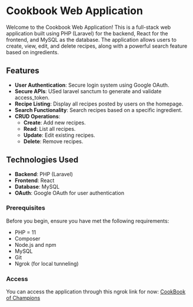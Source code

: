 # Cookbook Web Application

Welcome to the Cookbook Web Application! This is a full-stack web application built using PHP (Laravel) for the backend, React for the frontend, and MySQL as the database. The application allows users to create, view, edit, and delete recipes, along with a powerful search feature based on ingredients.

## Features

- **User Authentication**: Secure login system using Google OAuth.
- **Secure APIs**: USed laravel sanctum to generate and validate access_token.
- **Recipe Listing**: Display all recipes posted by users on the homepage.
- **Search Functionality**: Search recipes based on a specific ingredient.
- **CRUD Operations**: 
  - **Create**: Add new recipes.
  - **Read**: List all recipes.
  - **Update**: Edit existing recipes.
  - **Delete**: Remove recipes.

## Technologies Used

- **Backend**: PHP (Laravel)
- **Frontend**: React
- **Database**: MySQL
- **OAuth**: Google OAuth for user authentication

### Prerequisites

Before you begin, ensure you have met the following requirements:

- PHP = 11
- Composer
- Node.js and npm
- MySQL
- Git
- Ngrok (for local tunneling)

### Access

You can access the application through this ngrok link for now: [CookBook of Champions](https://a31d-89-205-227-35.ngrok-free.app/)

